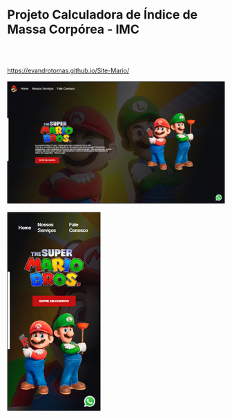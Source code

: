 <h1>Projeto Calculadora de Índice de Massa Corpórea - IMC</h1>
<br>
<br>
<br>
<a target="_blank" href="https://evandrotomas.github.io/calculadora-imc/">https://evandrotomas.github.io/Site-Mario/</a>
<br>
<br>
<img src="https://github.com/evandrotomas/Site-Mario/blob/master/img/Desktop.png?raw=true"/>
<br>
<br>
<img src="https://github.com/evandrotomas/Site-Mario/blob/master/img/Celular.png?raw=true"/>
